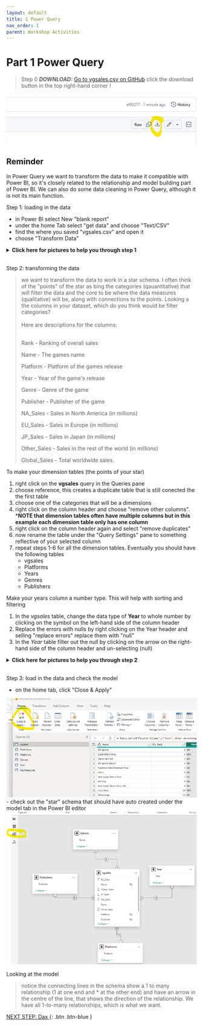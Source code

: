 ```yaml
---
layout: default
title: 1 Power Query
nav_order: 1
parent: Workshop Activities
---
```

# Part 1 Power Query

>Step 0 **_DOWNLOAD:_**  [Go to vgsales.csv on GitHub](https://github.com/uviclibraries/PowerBI/blob/main/Data/vgsales.csv) click the download button in the top right-hand corner
!

<img src="images\image.png" style="">

## Reminder

In Power Query we want to transform the data to make it compatible with Power BI, so it's closely related to the relationship and model building part of Power BI. We can also do some data cleaning in Power Query, although it is not its main function.

Step 1: loading in the data
- in Power BI select New "blank report"
- under the home Tab select "get data" and choose "Text/CSV"
- find the where you saved "vgsales.csv" and open it
- choose "Transform Data"

<details><summary><b>Click here for pictures to help you through step 1</b></summary>
<img src="images\newreport.png" style="">
<img src="images\getdata.png" style="">
<img src="images\choosefile.png" style="">
<img src="images\transformdatabuton.png" style="">
</details>

<br>

Step 2: transforming the data

<blockquote>

we want to transform the data to work in a star schema. I often think of the "points" of the star as bing the categories (qauantitative) that will filter the data and the core to be where the data measures (qualitative) will be, along with connections to the points. Looking a the columns in your dataset, which do you think would be filter categories?
<br><br>
Here are descriptions for the columns: <br><br>

Rank - Ranking of overall sales<br>

Name - The games name<br>

Platform - Platform of the games release<br>

Year - Year of the game's release<br>

Genre - Genre of the game<br>

Publisher - Publisher of the game<br>

NA_Sales - Sales in North America (in millions)<br>

EU_Sales - Sales in Europe (in millions)<br>

JP_Sales - Sales in Japan (in millions)<br>

Other_Sales - Sales in the rest of the world (in millions)<br>

Global_Sales - Total worldwide sales.<br>

</blockquote>

To make your dimension tables (the points of your star)
1. right click on the **vgsales** query in the Queries pane
2.  choose reference, this creates a duplicate table that is still conected the the first table
3. choose one of the categories that will be a dimensions
4. right click on the column header and choose "remove other columns". ***NOTE that dimension tables often have multiple columns but in this example each dimension table only has one column**
5. right click on the column header again and select "remove duplicates"
6. now rename the table under the "Query Settings" pane to something reflective of your selected column
7. repeat steps 1-6 for all the dimension tables. Eventually you should have the following tables
    - vgsales
    - Platforms
    - Years
    - Genres
    - Publishers

Make your years column a number type. This will help with sorting and filtering
1. In the *vgsales* table, change the data type of **Year** to whole number by clicking on the symbol on the left-hand side of the column header
2. Replace the errors with nulls by right clicking on the Year header and selling "replace errors" replace them with "null"
3. In the *Year* table filter out the null by clicking on the arrow on the right-hand side of the column header and un-selecting (null)

<details><summary><b>Click here for pictures to help you through step 2</b></summary>
<img src="images\lookatcolumns.png" style="">
<img src="images\reference.png" style="">
<img src="images\removeothercols.png" style="">
<img src="images\removeduplicates.png" style="">
<img src="images\renamequery.png" style="">
<p>in the vgsales table</p>
<img src="images\changetypes.png" style="">
<img src="images\replaceerrors.png" style="">
<img src="images\replaceeerrorspopup.png" style="">
<p>in the Years table</p>
<img src="images\filternulls.png" style="">
</details>

<br>

Step 3: load in the data and check the model
- on the home tab, click "Close & Apply"
<img src="images\closeandapply.png" style="">
- check out the "star" schema that should have auto created under the model tab in the Power BI editor

<img src="images\modelview.png" style="">

Looking at the model

>notice the connecting lines in the schema show a 1 to many relationship (1 at one end and * at the other end) and have an arrow in the centre of the line, that shows the direction of the relationship. We have all 1-to-many relationships, which is what we want.


[NEXT STEP: Dax ](2-DAX.md){: .btn .btn-blue }

